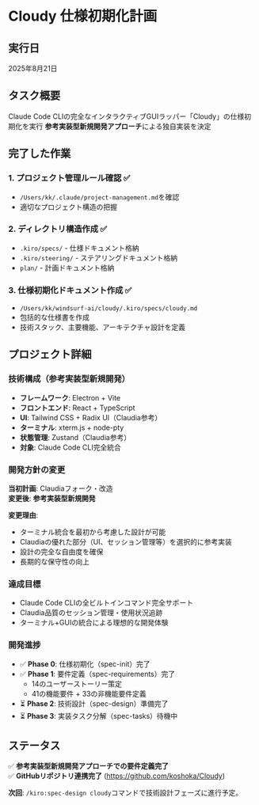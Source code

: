 # Cloudy 仕様初期化計画

## 実行日
2025年8月21日

## タスク概要
Claude Code CLIの完全なインタラクティブGUIラッパー「Cloudy」の仕様初期化を実行
**参考実装型新規開発アプローチ**による独自実装を決定

## 完了した作業

### 1. プロジェクト管理ルール確認 ✅
- `/Users/kk/.claude/project-management.md`を確認
- 適切なプロジェクト構造の把握

### 2. ディレクトリ構造作成 ✅
- `.kiro/specs/` - 仕様ドキュメント格納
- `.kiro/steering/` - ステアリングドキュメント格納  
- `plan/` - 計画ドキュメント格納

### 3. 仕様初期化ドキュメント作成 ✅
- `/Users/kk/windsurf-ai/cloudy/.kiro/specs/cloudy.md`
- 包括的な仕様書を作成
- 技術スタック、主要機能、アーキテクチャ設計を定義

## プロジェクト詳細

### 技術構成（参考実装型新規開発）
- **フレームワーク**: Electron + Vite  
- **フロントエンド**: React + TypeScript
- **UI**: Tailwind CSS + Radix UI（Claudia参考）
- **ターミナル**: xterm.js + node-pty
- **状態管理**: Zustand（Claudia参考）
- **対象**: Claude Code CLI完全統合

### 開発方針の変更
**当初計画**: Claudiaフォーク・改造  
**変更後**: **参考実装型新規開発**

**変更理由**:
- ターミナル統合を最初から考慮した設計が可能
- Claudiaの優れた部分（UI、セッション管理等）を選択的に参考実装  
- 設計の完全な自由度を確保
- 長期的な保守性の向上

### 達成目標
- Claude Code CLIの全ビルトインコマンド完全サポート
- Claudia品質のセッション管理・使用状況追跡
- ターミナル+GUIの統合による理想的な開発体験

### 開発進捗
- ✅ **Phase 0**: 仕様初期化（spec-init）完了
- ✅ **Phase 1**: 要件定義（spec-requirements）完了
  - 14のユーザーストーリー策定
  - 41の機能要件 + 33の非機能要件定義
- ⏳ **Phase 2**: 技術設計（spec-design）準備完了
- ⏳ **Phase 3**: 実装タスク分解（spec-tasks）待機中

## ステータス
✅ **参考実装型新規開発アプローチでの要件定義完了**  
✅ **GitHubリポジトリ連携完了** (https://github.com/koshoka/Cloudy)

**次回**: `/kiro:spec-design cloudy`コマンドで技術設計フェーズに進行予定。